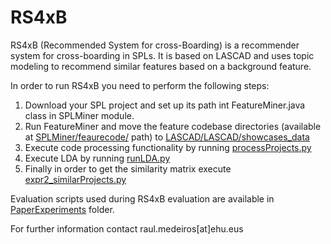 # RS4xB
RS4xB (Recommended System for cross-Boarding) is a recommender system for cross-boarding in SPLs. It is based on LASCAD and uses topic modeling to recommend similar features based on a background feature.

In order to run RS4xB you need to perform the following steps:

1. Download your SPL project and set up its path int FeatureMiner.java class in SPLMiner module.
2. Run FeatureMiner and move the feature codebase directories (available at [SPLMiner/feaurecode/](SPLMiner/feaurecode/) path) to [LASCAD/LASCAD/showcases_data](LASCAD/LASCAD/showcases_data)
3. Execute code processing functionality by running [processProjects.py ](LASCAD/LASCAD/LDA/processProjects.py)
4. Execute LDA by running [runLDA.py](LASCAD/LASCAD/LDA/runLDA.py)
5. Finally in order to get the similarity matrix execute [expr2_similarProjects.py](LASCAD/LASCAD/experiments/expr2_similarProjects)

Evaluation scripts used during RS4xB evaluation are available in [PaperExperiments](PaperExperiments) folder.

For further information contact raul.medeiros[at]ehu.eus